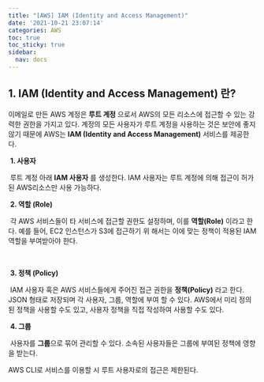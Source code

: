 ```yaml
---
title: "[AWS] IAM (Identity and Access Management)"
date: '2021-10-21 23:07:14'
categories: AWS
toc: true
toc_sticky: true
sidebar:
  nav: docs
---
```


## 1. IAM (Identity and Access Management) 란?

이메일로 만든 AWS 계정은 **루트 계정** 으로서 AWS의 모든 리소스에 접근할 수 있는 강력한 권한을 가지고 있다. 계정의 모든 사용자가 루트 계정을 사용하는 것은 보안에 좋지 않기 때문에 AWS는 **IAM (Identity and Access Management)** 서비스를 제공한다. 

​	**1. 사용자**

​	루트 계정 아래 **IAM 사용자** 를 생성한다. IAM 사용자는 루트 계정에 의해 접근이 허가된 AWS리소스만 사용 가능하다.



​	**2. 역할 (Role)**

​	각 AWS 서비스들이 타 서비스에 접근할 권한도 설정하며, 이를 **역할(Role)** 이라고 한다. 예를 들어, EC2 인스턴스가 S3에 접근하기 위	해서는 이에 맞는 정책이 적용된 IAM 역할을 부여받아야 한다.

​	

​	**3. 정책 (Policy)**

​	IAM 사용자 혹은 AWS 서비스들에게 주어진 접근 권한을 **정책(Policy)** 라고 한다. JSON 형태로 저장되며 각 사용자, 그룹, 역할에 부여	할 수 있다. AWS에서 미리 정의된 정책을 사용할 수도 있고, 사용자 정책을 직접 작성하여 사용할 수도 있다. 



​	**4. 그룹**

​	사용자를 **그룹**으로 묶어 관리할 수 있다. 소속된 사용자들은 그룹에 부여된 정책에 영향을 받는다.



AWS CLI로 서비스를 이용할 시 루트 사용자로의 접근은 제한된다. 